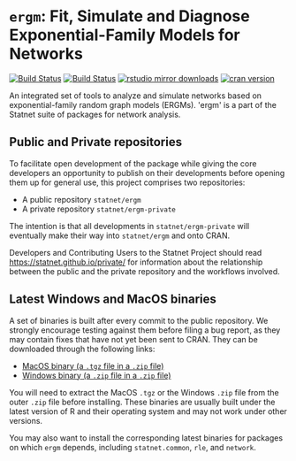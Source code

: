 # `ergm`: Fit, Simulate and Diagnose Exponential-Family Models for Networks

[![Build Status](https://travis-ci.org/statnet/ergm.svg?branch=master)](https://travis-ci.org/statnet/ergm)
[![Build Status](https://ci.appveyor.com/api/projects/status/8lxl3cm48ktlo9j3?svg=true)](https://ci.appveyor.com/project/statnet/ergm)
[![rstudio mirror downloads](https://cranlogs.r-pkg.org/badges/ergm?color=2ED968)](https://cranlogs.r-pkg.org/)
[![cran version](https://www.r-pkg.org/badges/version/ergm)](https://cran.r-project.org/package=ergm)


An integrated set of tools to analyze and simulate networks based on exponential-family random graph models (ERGMs). 'ergm' is a part of the Statnet suite of packages for network analysis.

## Public and Private repositories

To facilitate open development of the package while giving the core developers an opportunity to publish on their developments before opening them up for general use, this project comprises two repositories:
* A public repository `statnet/ergm`
* A private repository `statnet/ergm-private`

The intention is that all developments in `statnet/ergm-private` will eventually make their way into `statnet/ergm` and onto CRAN.

Developers and Contributing Users to the Statnet Project should read https://statnet.github.io/private/ for information about the relationship between the public and the private repository and the workflows involved.

## Latest Windows and MacOS binaries

A set of binaries is built after every commit to the public repository. We strongly encourage testing against them before filing a bug report, as they may contain fixes that have not yet been sent to CRAN. They can be downloaded through the following links:

* [MacOS binary (a `.tgz` file in a `.zip` file)](https://nightly.link/statnet/ergm/workflows/R-CMD-check.yaml/master/macOS-rrelease-binaries.zip)
* [Windows binary (a `.zip` file in a `.zip` file)](https://nightly.link/statnet/ergm/workflows/R-CMD-check.yaml/master/Windows-rrelease-binaries.zip)

You will need to extract the MacOS `.tgz` or the Windows `.zip` file from the outer `.zip` file before installing. These binaries are usually built under the latest version of R and their operating system and may not work under other versions.

You may also want to install the corresponding latest binaries for packages on which `ergm` depends, including `statnet.common`, `rle`, and `network`.

